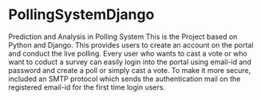 # PollingSystemDjango
Prediction and Analysis in Polling System
This is the Project based on Python and Django. This provides users to create an account on the portal and conduct the live polling. 
Every user who wants to cast a vote or who want to coduct a survey can easily login into the portal using email-id and password and create a poll or simply cast a vote. 
To make it more secure, included an SMTP protocol which sends the authentication mail on the registered email-id for the first time login users.

